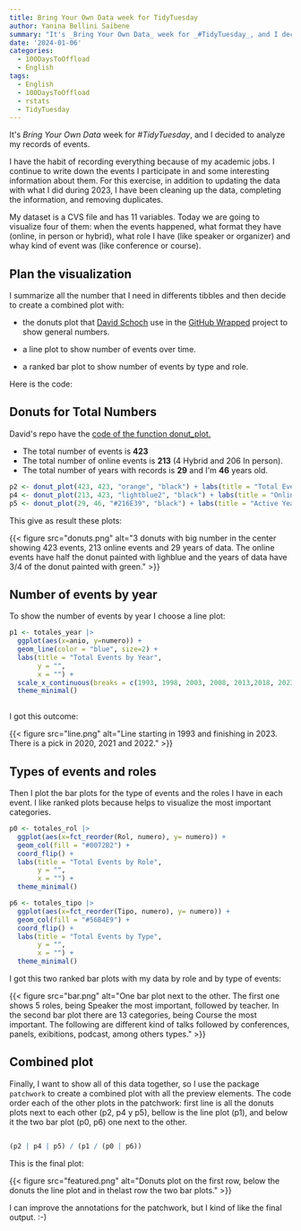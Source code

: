 ```yaml
---
title: Bring Your Own Data week for TidyTuesday
author: Yanina Bellini Saibene
summary: "It's _Bring Your Own Data_ week for _#TidyTuesday_, and I decided to analyze my records of events."
date: '2024-01-06'
categories:
  - 100DaysToOffload
  - English
tags:
  - English
  - 100DaysToOffload
  - rstats
  - TidyTuesday 
---
```


It's _Bring Your Own Data_ week for _#TidyTuesday_, and I decided to analyze my records of events. 

I have the habit of recording everything because of my academic jobs. I continue to write down the events I participate in and some interesting information about them.  For this exercise, in addition to updating the data with what I did during 2023, I have been cleaning up the data, completing the information, and removing duplicates.

My dataset is a CVS file and has 11 variables.  Today we are going to visualize four of them: when the events happened, what format they have (online, in person or hybrid), what role I have (like speaker or organizer) and whay kind of event was (like conference or course).

## Plan the visualization 

I summarize all the number that I need in differents tibbles and then decide to create a combined plot with:

* the donuts plot that [David Schoch](https://www.mr.schochastics.net) use in the [GitHub Wrapped](https://github.com/schochastics/github_wrapped) project to show general numbers.

* a line plot to show number of events over time.

* a ranked bar plot to show number of events by type and role.

Here is the code:

## Donuts for Total Numbers

David's repo have the [code of the function donut_plot.](https://github.com/schochastics/github_wrapped/blob/main/helper.R)

- The total number of events is **423**
- The total number of online events is **213** (4 Hybrid and 206 In person).
- The total number of years with records is **29** and I'm **46** years old.

``` r
p2 <- donut_plot(423, 423, "orange", "black") + labs(title = "Total Events")
p4 <- donut_plot(213, 423, "lightblue2", "black") + labs(title = "Online Events")
p5 <- donut_plot(29, 46, "#216E39", "black") + labs(title = "Active Years")
```
This give as result these plots:

{{< figure src="donuts.png" alt="3 donuts with big number in the center showing 423 events, 213 online events and 29 years of data. The online events have half the donut painted with lighblue and the years of data have 3/4 of the donut painted with green." >}}

## Number of events by year 

To show the number of events by year I choose a line plot:

``` r
p1 <- totales_year |>
  ggplot(aes(x=anio, y=numero)) +
  geom_line(color = "blue", size=2) +
  labs(title = "Total Events by Year",
       y = "",
       x = "") +
  scale_x_continuous(breaks = c(1993, 1998, 2003, 2008, 2013,2018, 2023)) +
  theme_minimal() 
  
```

I got this outcome:

{{< figure src="line.png" alt="Line starting in 1993 and finishing in 2023. There is a pick in 2020, 2021 and 2022." >}}

## Types of events and roles

Then I plot the bar plots for the type of events and the roles I have in each event.  I like ranked plots because helps to visualize the most important categories. 

``` r
p0 <- totales_rol |>
  ggplot(aes(x=fct_reorder(Rol, numero), y= numero)) +
  geom_col(fill = "#0072B2") +
  coord_flip() +
  labs(title = "Total Events by Role",
       y = "",
       x = "") +
  theme_minimal()

p6 <- totales_tipo |>
  ggplot(aes(x=fct_reorder(Tipo, numero), y= numero)) +
  geom_col(fill = "#56B4E9") +
  coord_flip() +
  labs(title = "Total Events by Type",
       y = "",
       x = "") +
  theme_minimal()

```

I got this two ranked bar plots with my data by role and by type of events:

{{< figure src="bar.png" alt="One bar plot next to the other. The first one shows 5 roles, being Speaker the most important, followed by teacher.  In the second bar plot there are 13 categories, being Course the most important.  The following are different kind of talks followed by conferences, panels, exibitions, podcast, among others types." >}}

## Combined plot

Finally, I want to show all of this data together, so I use the package `patchwork` to create a combined plot with all the preview elements.  The code order each of the other plots in the patchwork: first line is all the donuts plots next to each other (p2, p4 y p5), bellow is the line plot (p1), and below it the two bar plot (p0, p6) one next to the other. 

``` r

(p2 | p4 | p5) / (p1 / (p0 | p6))

```

This is the final plot:

{{< figure src="featured.png" alt="Donuts plot on the first row, below the donuts the line plot and in thelast row the two bar plots." >}}


I can improve the annotations for the patchwork, but I kind of like the final output. :-) 